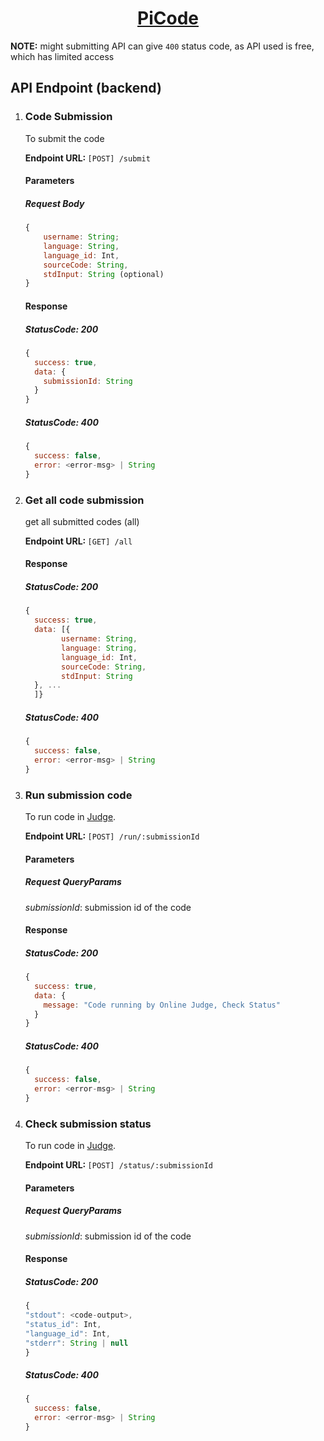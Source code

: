 <h1 align='center'><a href='https://tuf-assignment-fe.vercel.app/'>PiCode</a></h1>
<p>

**NOTE:** might submitting API can give `400` status code, as API used is free, which has limited access

</p>

## API Endpoint (backend)

1.  ### Code Submission

    To submit the code

    <b> Endpoint URL: </b> `[POST] /submit`
    <!--  -->

    #### Parameters

    ##### Request Body

    ```js
    {
        username: String;
        language: String,
        language_id: Int,
        sourceCode: String,
        stdInput: String (optional)
    }
    ```

    #### Response

    ##### StatusCode: 200

    ```js
    {
      success: true,
      data: {
        submissionId: String
      }
    }
    ```

    ##### StatusCode: 400

    ```js
    {
      success: false,
      error: <error-msg> | String
    }
    ```

2.  ### Get all code submission

    get all submitted codes (all)

    <b> Endpoint URL: </b> `[GET] /all`

    #### Response

    ##### StatusCode: 200

    ```js
    {
      success: true,
      data: [{
            username: String,
            language: String,
            language_id: Int,
            sourceCode: String,
            stdInput: String
      }, ...
      ]}
    ```

    ##### StatusCode: 400

    ```js
    {
      success: false,
      error: <error-msg> | String
    }
    ```

3.  ### Run submission code

    To run code in [Judge](https://judge0.com/).

    <b> Endpoint URL: </b> `[POST] /run/:submissionId`
    <!--  -->

    #### Parameters

    ##### Request QueryParams

    _submissionId_: submission id of the code

    #### Response

    ##### StatusCode: 200

    ```js
    {
      success: true,
      data: {
        message: "Code running by Online Judge, Check Status"
      }
    }
    ```

    ##### StatusCode: 400

    ```js
    {
      success: false,
      error: <error-msg> | String
    }
    ```

4.  ### Check submission status

    To run code in [Judge](https://judge0.com/).

    <b> Endpoint URL: </b> `[POST] /status/:submissionId`
    <!--  -->

    #### Parameters

    ##### Request QueryParams

    _submissionId_: submission id of the code

    #### Response

    ##### StatusCode: 200

    ```js
    {
    "stdout": <code-output>,
    "status_id": Int,
    "language_id": Int,
    "stderr": String | null
    }
    ```

    ##### StatusCode: 400

    ```js
    {
      success: false,
      error: <error-msg> | String
    }
    ```
